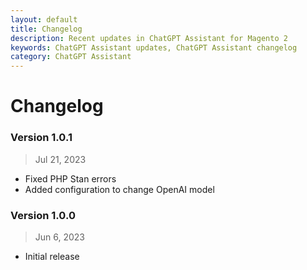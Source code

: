 ```yaml
---
layout: default
title: Changelog
description: Recent updates in ChatGPT Assistant for Magento 2
keywords: ChatGPT Assistant updates, ChatGPT Assistant changelog
category: ChatGPT Assistant
---
```


# Changelog

### Version 1.0.1

> Jul 21, 2023

 -  Fixed PHP Stan errors
 -  Added configuration to change OpenAI model

### Version 1.0.0

> Jun 6, 2023

 -  Initial release
